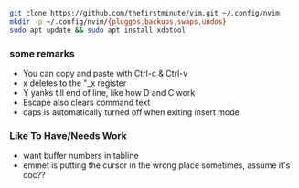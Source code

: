 ```sh
git clone https://github.com/thefirstminute/vim.git ~/.config/nvim
mkdir -p ~/.config/nvim/{pluggos,backups,swaps,undos}
sudo apt update && sudo apt install xdotool
```


### some remarks
* You can copy and paste with Ctrl-c & Ctrl-v
* x deletes to the "_x register
* Y yanks till end of line, like how D and C work
* Escape also clears command text
* caps is automatically turned off when exiting insert mode


### Like To Have/Needs Work
 - want buffer numbers in tabline
 - emmet is putting the cursor in the wrong place sometimes, assume it's coc??
